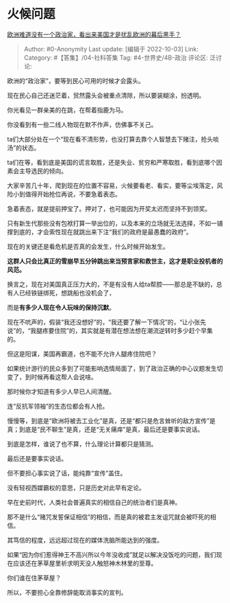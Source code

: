 # 火候问题
[欧洲难道没有一个政治家，看出来美国才是扰乱欧洲的幕后黑手？](https://www.zhihu.com/question/522991739/answer/2699084848)

> Author: #0-Anonymity
> Last update: [编辑于 2022-10-03]
> Link:
> Category: #【答集】/04-社科答集
> Tag: #4-世界史/4B-政治
> 评论区:
> 泛讨论:

欧洲的“政治家”，要等到民心可用的时候才会露头。

现在民心自己还迷茫着，贸然露头会被重点清除，所以要装糊涂，扮透明。

你光看见一群亲美的在跳，在帮着指鹿为马。

你没看到有一些二线人物现在默不作声，仿佛事不关己。

ta们大部分处在一个“现在看不清形势，也没打算去靠个人智慧去下赌注，抢头啖汤”的状态。

ta们在等，看到底是美国的谎言取胜，还是失业、贫穷和严寒取胜，看到底哪个因素会主导选民的倾向。

大家辛苦几十年，爬到现在的位置不容易，火候要看老、看实，要等尘埃落定，风险小到值得开始抢位再说，不要急着表态。

急着表态，就是提前押宝了。押对了，也可能因为开奖太迟而坚持不到领奖。

只有新生代那些没有包袱打算一举出位的，以及本来的立场就无法选择，不如一铺撑到底的，才会索性现在就跳出来下注“我们的政府是最愚蠢的政府”。

现在的关键还是看危机是否真的会发生，什么时候开始发生。

**这群人只会比真正的雪崩早五分钟跳出来当预言家和救世主，这才是职业投机者的风范。**

换言之，现在对美国真正压力大的，不是有没有人给ta帮腔——那总是不缺的，总有人已经铁链绑死，想跳船也没机会了，

而是**有多少人现在令人玩味的保持沉默**。

现在不吭声的，假装“我还没想好”的，“我还要了解一下情况”的，“让小张先说”的，“我腿疼要住院”的，其实就是有潜在想法想在潮流逆转时多少赶个早集的。

但这是阳谋，美国再霸道，也不能不允许人腿疼住院吧？

如果统计游行的民众多到了可能影响选情局面了，到了政治正确的中心议题发生切变了，到时候再看这帮人会说啥。

那时候你才知道有多少人早已人间清醒。

连“反抗军领袖”的生态位都会有人抢。

慢慢等，到底是“欧洲将被去工业化”是真，还是“都只是危言耸听的敌方宣传”是真；到底是“民不聊生”是真，还是“无关痛痒”是真，最后还是要事实说话。

到底是怎样，谁说了也不算，什么理论计算都只是猜测。

最后还是要事实说话。

但不要担心事实说了话，能纯靠“宣传”盖住。

没有轻视西媒霸权的意思，只是历史对此早有定论。

早在史前时代，人类社会普遍真实的相信自己的统治者们是真神。

那不是什么“赌咒发誓保证相信”的相信，而是真的被君主发诅咒就会被吓死的相信。

其笃信的程度，远远超过现在的媒体洗脑所能达到的强度。

如果“因为你们惹得神王不高兴所以今年没收成”就足以解决没饭吃的问题，我们现在应该还在茅草屋里祈求明天没人触怒神木林里的至尊。

你们谁在住茅草屋？

所以，不要担心全靠修辞能取消事实的宣判。
